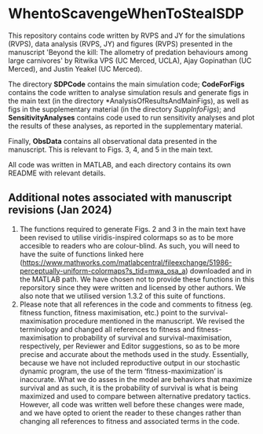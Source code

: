 # WhentoScavengeWhenToStealSDP
This repository contains code written by RVPS and JY for the simulations (RVPS), data analysis (RVPS, JY) and figures (RVPS) presented in the manuscript 'Beyond the kill: The allometry of predation behaviours among large carnivores' by Ritwika VPS (UC Merced, UCLA), Ajay Gopinathan (UC Merced), and Justin Yeakel (UC Merced). 

The directory **SDPCode** contains the main simulation code; **CodeForFigs** contains the code written to analyse simulation resuls and generate figs in the main text (in the directory *AnalysisOfResultsAndMainFigs), as well as figs in the supplementary material (in the directory *SuppInfoFigs*); and **SensitivityAnalyses** contains code used to run sensitivity analyses and plot the results of these analyses, as reported in the supplementary material.

Finally, **ObsData** contains all observational data presented in the manuscript. This is relevant to Figs. 3, 4, and 5 in the main text. 

All code was written in MATLAB, and each directory contains its own README with relevant details. 

## Additional notes associated with manuscript revisions (Jan 2024)

1. The functions required to generate Figs. 2 and 3 in the main text have been revised to utilise viridis-inspired colormaps so as to be more accesible to readers who are colour-blind. As such, you will need to have the suite of functions linked here (https://www.mathworks.com/matlabcentral/fileexchange/51986-perceptually-uniform-colormaps?s_tid=mwa_osa_a) downloaded and in the MATLAB path. We have chosen not to provide these functions in this reporsitory since they were written and licensed by other authors. We also note that we utilised version  1.3.2 of this suite of functions.
2. Please note that all references in the code and comments to fitness (eg. fitness function, fitness maximisation, etc.) point to the survival-maximisation procedure mentioned in the manuscript.
We revised the terminology and changed all references to fitness and fitness-maximisation to probability of survival and survival-maximisation, respectively, per Reviewer and Editor suggestions, so as to be more precise and accurate about the methods used in the study. Essentially, because we have not included reproductive output in our stochastic dynamic program, the use of the term ‘fitness-maximization’ is inaccurate. What we do asses in the model are behaviors that maximize survival and as such, it is the probability of survival is what is being maximized and used to compare between alternative predatory tactics. However, all code was written well before these changes were made, and we have opted to orient the reader to these changes rather than changing all references to fitness and associated terms in the code. 



